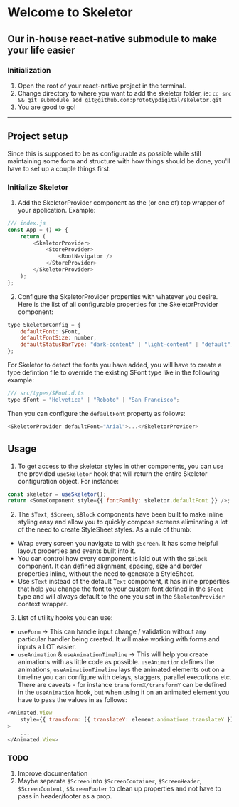 # Welcome to Skeletor

## Our in-house react-native submodule to make your life easier

### Initialization

1. Open the root of your react-native project in the terminal.
2. Change directory to where you want to add the skeletor folder, ie: `cd src && git submodule add git@github.com:prototypdigital/skeletor.git`
3. You are good to go!

---

## Project setup

Since this is supposed to be as configurable as possible while still maintaining some form and structure with how things should be done, you'll have to set up a couple things first.

### Initialize Skeletor

1. Add the SkeletorProvider component as the (or one of) top wrapper of your application. Example:

```javascript
/// index.js
const App = () => {
    return (
        <SkeletorProvider>
            <StoreProvider>
                <RootNavigator />
            </StoreProvider>
        </SkeletorProvider>
    );
};
```

2. Configure the SkeletorProvider properties with whatever you desire. Here is the list of all configurable properties for the SkeletorProvider component:

```javascript
type SkeletorConfig = {
    defaultFont: $Font,
    defaultFontSize: number,
    defaultStatusBarType: "dark-content" | "light-content" | "default",
};
```

For Skeletor to detect the fonts you have added, you will have to create a type defintion file to override the existing $Font type like in the following example:

```javascript
/// src/types/$Font.d.ts
type $Font = "Helvetica" | "Roboto" | "San Francisco";
```

Then you can configure the `defaultFont` property as follows:

```javascript
<SkeletorProvider defaultFont="Arial">...</SkeletorProvider>
```

## Usage

1. To get access to the skeletor styles in other components, you can use the provided `useSkeletor` hook that will return the entire Skeletor configuration object. For instance:

```javascript
const skeletor = useSkeletor();
return <SomeComponent style={{ fontFamily: skeletor.defaultFont }} />;
```

2. The `$Text`, `$Screen`, `$Block` components have been built to make inline styling easy and allow you to quickly compose screens eliminating a lot of the need to create StyleSheet styles. As a rule of thumb:

-   Wrap every screen you navigate to with `$Screen`. It has some helpful layout properties and events built into it.
-   You can control how every component is laid out with the `$Block` component. It can defined alignment, spacing, size and border properties inline, without the need to generate a StyleSheet.
-   Use `$Text` instead of the default `Text` component, it has inline properties that help you change the font to your custom font defined in the `$Font` type and will always default to the one you set in the `SkeletonProvider` context wrapper.

3. List of utility hooks you can use:

-   `useForm` -> This can handle input change / validation without any particular handler being created. It will make working with forms and inputs a LOT easier.
-   `useAnimation` & `useAnimationTimeline` -> This will help you create animations with as little code as possible. `useAnimation` defines the animations, `useAnimationTimeline` lays the animated elements out on a timeline you can configure with delays, staggers, parallel executions etc. There are caveats - for instance `transformX/transformY` can be defined in the `useAnimation` hook, but when using it on an animated element you have to pass the values in as follows:

```javascript
<Animated.View
    style={{ transform: [{ translateY: element.animations.translateY }] }}
>
    ...
</Animated.View>
```

### TODO

1. Improve documentation
2. Maybe separate `$Screen` into `$ScreenContainer`, `$ScreenHeader`, `$ScreenContent`, `$ScreenFooter` to clean up properties and not have to pass in header/footer as a prop.

